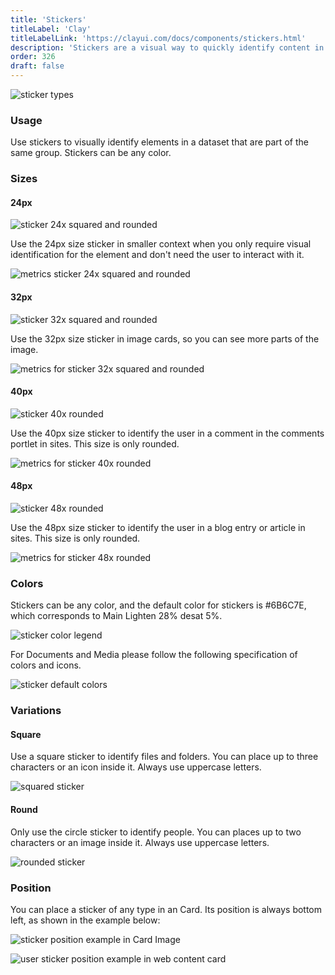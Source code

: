 ```yaml
---
title: 'Stickers'
titleLabel: 'Clay'
titleLabelLink: 'https://clayui.com/docs/components/stickers.html'
description: 'Stickers are a visual way to quickly identify content in a different way than badges and labels.'
order: 326
draft: false
---
```


![sticker types](/images/lexicon/Sticker32.jpg)

### Usage

Use stickers to visually identify elements in a dataset that are part of the same group. Stickers can be any color.

### Sizes

#### 24px

![sticker 24x squared and rounded](/images/lexicon/Sticker24.jpg)

Use the 24px size sticker in smaller context when you only require visual identification for the element and don't need the user to interact with it.

![metrics sticker 24x squared and rounded](/images/lexicon/Sticker24Metrics.jpg)

#### 32px

![sticker 32x squared and rounded](/images/lexicon/Sticker32.jpg)

Use the 32px size sticker in image cards, so you can see more parts of the image.

![metrics for sticker 32x squared and rounded](/images/lexicon/Sticker32Metrics.jpg)

#### 40px

![sticker 40x rounded](/images/lexicon/Sticker40.jpg)

Use the 40px size sticker to identify the user in a comment in the comments portlet in sites. This size is only rounded.

![metrics for sticker 40x rounded](/images/lexicon/Sticker40Metrics.jpg)

#### 48px

![sticker 48x rounded](/images/lexicon/Sticker48.jpg)

Use the 48px size sticker to identify the user in a blog entry or article in sites. This size is only rounded.

![metrics for sticker 48x rounded](/images/lexicon/Sticker48Metrics.jpg)

### Colors

Stickers can be any color, and the default color for stickers is #6B6C7E, which corresponds to Main Lighten 28% desat 5%.

![sticker color legend](/images/lexicon/StickerColorLegend.jpg)

For Documents and Media please follow the following specification of colors and icons.

![sticker default colors](/images/lexicon/StickerColors.jpg)

### Variations

#### Square

Use a square sticker to identify files and folders. You can place up to three characters or an icon inside it. Always use uppercase letters.

![squared sticker](/images/lexicon/StickerSquared.jpg)

#### Round

Only use the circle sticker to identify people. You can places up to two characters or an image inside it. Always use uppercase letters.

![rounded sticker](/images/lexicon/StickerRounded.jpg)

### Position

You can place a sticker of any type in an Card. Its position is always bottom left, as shown in the example below:

![sticker position example in Card Image](/images/lexicon/CardImage.jpg)

![user sticker position example in web content card](/images/lexicon/CardFileUser.jpg)
